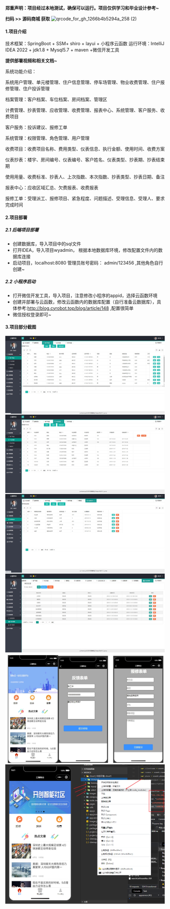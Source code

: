 **郑重声明：项目经过本地测试，确保可以运行。项目仅供学习和毕业设计参考~**
 
**扫码 >> 源码商城 获取** ![qrcode_for_gh_1266b4b5294a_258 (2)](https://github.com/user-attachments/assets/45838afd-19a8-4cdc-bdd5-74b9c76fb241)

#### 1.项目介绍
技术框架：SpringBoot + SSM+ shiro + layui + 小程序云函数
运行环境：IntelliJ IDEA 2022 + jdk1.8 + Mysql5.7 + maven +微信开发工具


 **提供部署视频和相关文档~** 


系统功能介绍：

系统用户管理、单元楼管理、住户信息管理、停车场管理、物业收费管理、住户报修管理、住户投诉管理

档案管理：客户档案、车位档案、房间档案、管理区

计费管理、抄表管理、应收管理、收费管理、报表中心、系统管理、客户服务、收费项目

客户服务：投诉建议、报修工单

系统管理：权限管理、角色管理、用户管理

收费项目：收费项目名称、费用类型、仪表信息、执行金额、使用时间、收费方案

仪表抄表：楼宇、房间编号、仪表编号、客户姓名、仪表类型、抄表期、抄表结束期

使用用量、收费标准、抄表人、上次指数、本次指数、抄表类型、抄表日期、备注

报表中心：应收区域汇总、欠费报表、收费报表

报修工单：受理派工、报修项目、紧急程度、问题描述、受理信息、受理人、要求完成时间

#### 2.项目部署
##### 2.1 后端项目部署

- 创建数据库，导入项目中的sql文件
- 打开IDEA，导入项目wyadmin， 根据本地数据库环境，修改配置文件内的数据库连接
- 启动项目，localhost:8080  管理员账号密码： admin/123456 ,其他角色自行创建~

##### 2.2 小程序启动

- 打开微信开发工具，导入项目，注意修改小程序的appid，选择云函数环境
- 创建并部署与云函数，修改云函数内的数据库配置（自行准备云数据库），具体参考:http://blog.cyrobot.top/blog/article/148 ,配置很简单
- 微信授权登录即可~

#### 3.项目部分截图
![输入图片说明](1.png)![输入图片说明](2.png)![输入图片说明](3.png)![输入图片说明](4.png)![输入图片说明](9.png)![输入图片说明](8.png)
